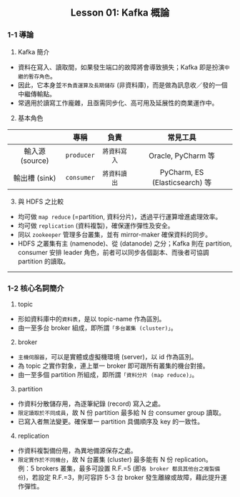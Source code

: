 <h2 align="center">Lesson 01: Kafka 概論</h2>

### 1-1 導論
1. Kafka 簡介
- 資料在寫入、讀取間，如果發生端口的故障將會導致損失；Kafka 即是扮演`中繼的暫存角色`。
- 因此，它本身並`不負責運算及長期儲存` (非資料庫)，而是做為訊息收／發的一個中繼傳輸點。
- 常適用於讀寫工作龐雜，且亟需同步化、高可用及延展性的商業運作中。

2. 基本角色

|  | 專稱 | 負責 | 常見工具 |
| :---: | :---: | :---: | :---: |
| 輸入源 (source) | `producer`| `將資料寫入` | Oracle, PyCharm 等 |
| 輸出槽 (sink) | `consumer` | `將資料讀出` | PyCharm, ES (Elasticsearch) 等 |

3. 與 HDFS 之比較
- 均可做 `map reduce` (=partition, 資料分片)，透過平行運算增進處理效率。
- 均可做 `replication` (資料複製)，確保運作彈性及安全。
- 同以 `zookeeper` 管理多台叢集，並有 mirror-maker 確保資料的同步。
- HDFS 之叢集有主 (namenode)、從 (datanode) 之分；Kafka 則在 partition, consumer 安排 leader 角色，前者可以同步各個副本、而後者可協調 partition 的讀取。

---
### 1-2 核心名詞簡介
1. topic
- 形如資料庫中的`資料表`，是以 topic-name 作為區別。
- 由一至多台 broker 組成，即所謂`「多台叢集 (cluster)」`。

2. broker
- `主機伺服器`，可以是實體或虛擬機環境 (server)，以 id 作為區別。
- 為 topic 之實作對象，連上單一 broker 即可跟所有叢集的機台對接。
- 由一至多個 partition 所組成，即所謂`「資料分片 (map reduce)」`。

3. partition
- 作資料分散儲存用，為逐筆紀錄 (record) 寫入之處。
- `限定讀取於不同成員`，故 N 份 partition 最多給 N 台 consumer group 讀取。
- 已寫入者無法變更。確保單一 partition 具備順序及 key 的一致性。

4. replication
- 作資料複製備份用，為異地備源保存之處。
- `限定實作於不同機台`，故 N 台叢集 (cluster) 最多能有 N 份 replication。<br>
例：5 brokers 叢集，最多可設置 R.F.=5 (即`各 broker 都具其他台之複製備份`)，若設定 R.F.=3，則可容許 5-3 台 broker 發生離線或故障，藉此提升運作彈性。
